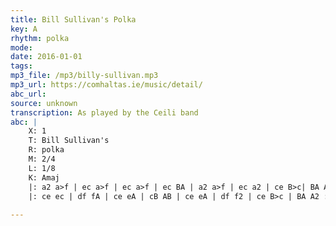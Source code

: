 ```yaml
---
title: Bill Sullivan's Polka
key: A
rhythm: polka
mode: 
date: 2016-01-01
tags:
mp3_file: /mp3/billy-sullivan.mp3
mp3_url: https://comhaltas.ie/music/detail/
abc_url: 
source: unknown
transcription: As played by the Ceili band
abc: |
    X: 1
    T: Bill Sullivan's
    R: polka
    M: 2/4
    L: 1/8
    K: Amaj
    |: a2 a>f | ec a>f | ec a>f | ec BA | a2 a>f | ec a2 | ce B>c| BA A2 :|
    |: ce ec | df fA | ce eA | cB AB | ce eA | df f2 | ce B>c | BA A2 :|
    
---
```


